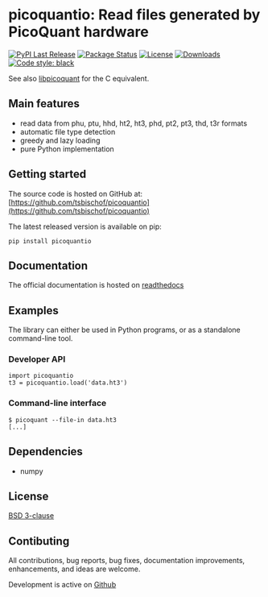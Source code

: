 # picoquantio: Read files generated by PicoQuant hardware
[![PyPI Last Release](https://img.shields.io/pypi/v/picoquantio.svg)](https://pypi.org/project/picoquantio)
[![Package Status](https://img.shields.io/pypi/status/picoquantio.svg)](https://pypi.org/project/picoquantio/)
[![License](https://img.shields.io/pypi/l/picoquantio.svg)](https://github.com/tsbischof/picoquantio/blob/main/LICENSE)
[![Downloads](https://static.pepy.tech/personalized-badge/picoquantio?period=month&units=international_system&left_color=black&right_color=orange&left_text=PyPI%20downloads%20per%20month)](https://pepy.tech/project/picoquantio)
[![Code style: black](https://img.shields.io/badge/code%20style-black-000000.svg)](https://github.com/psf/black)

See also [libpicoquant](https://github.com/tsbischof/libpicoquant) for the C equivalent.

## Main features
* read data from phu, ptu, hhd, ht2, ht3, phd, pt2, pt3, thd, t3r formats
* automatic file type detection
* greedy and lazy loading
* pure Python implementation

## Getting started
The source code is hosted on GitHub at: [https://github.com/tsbischof/picoquantio](https://github.com/tsbischof/picoquantio)

The latest released version is available on pip:
```
pip install picoquantio
```

## Documentation
The official documentation is hosted on [readthedocs](https://picoquantio.readthedocs.io)

## Examples
The library can either be used in Python programs, or as a standalone command-line tool.

### Developer API

```
import picoquantio
t3 = picoquantio.load('data.ht3')
```

### Command-line interface

```
$ picoquant --file-in data.ht3
[...]
```

## Dependencies
* numpy

## License
[BSD 3-clause](https://github.com/tsbischof/picoquantio/LICENSE)

## Contibuting
All contributions, bug reports, bug fixes, documentation improvements, enhancements, and ideas are welcome.

Development is active on [Github](https://github.com/tsbischof/picoquantio)
